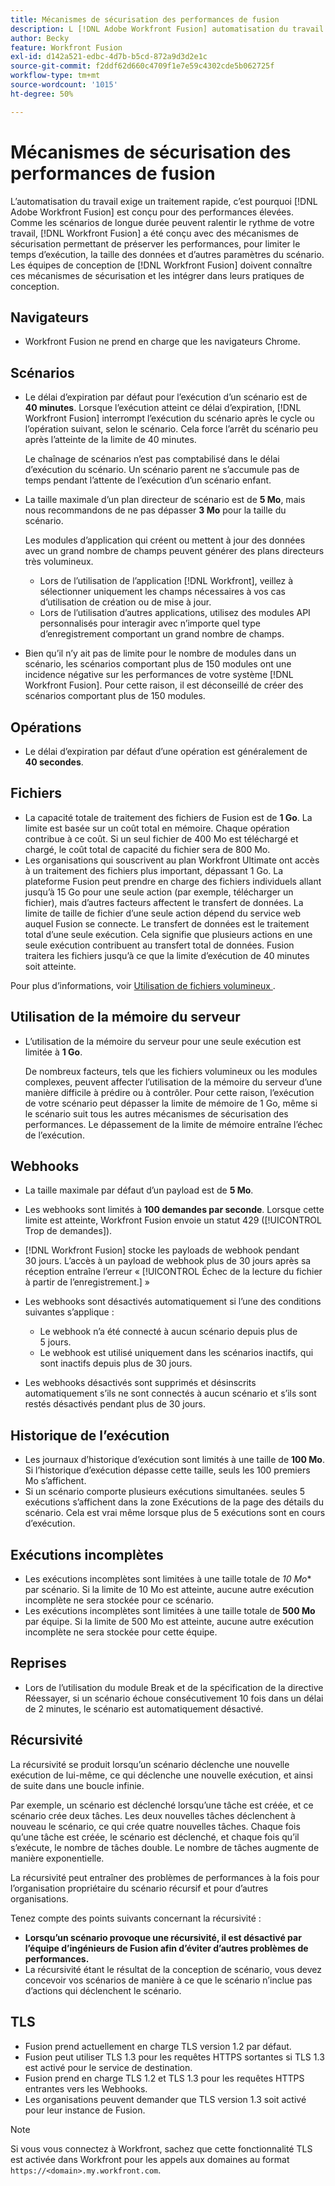 ```yaml
---
title: Mécanismes de sécurisation des performances de fusion
description: L [!DNL Adobe Workfront Fusion] automatisation du travail nécessite un traitement rapide et est donc conçue pour offrir des performances élevées. Étant donné que les scénarios de longue durée peuvent ralentir le rythme de votre travail, nous avons conçu des mécanismes de sécurisation qui préservent les performances et limitent le temps d [!DNL Workfront Fusion] exécution, la taille des données et d’autres paramètres de scénario. [!DNL Workfront Fusion] les concepteurs doivent être conscients de ces mécanismes de sécurisation et les incorporer dans leurs pratiques de conception.
author: Becky
feature: Workfront Fusion
exl-id: d142a521-edbc-4d7b-b5cd-872a9d3d2e1c
source-git-commit: f2ddf62d660c4709f1e7e59c4302cde5b062725f
workflow-type: tm+mt
source-wordcount: '1015'
ht-degree: 50%

---
```


# Mécanismes de sécurisation des performances de fusion

L’automatisation du travail exige un traitement rapide, c’est pourquoi [!DNL Adobe Workfront Fusion] est conçu pour des performances élevées. Comme les scénarios de longue durée peuvent ralentir le rythme de votre travail, [!DNL Workfront Fusion] a été conçu avec des mécanismes de sécurisation permettant de préserver les performances, pour limiter le temps d’exécution, la taille des données et d’autres paramètres du scénario. Les équipes de conception de [!DNL Workfront Fusion] doivent connaître ces mécanismes de sécurisation et les intégrer dans leurs pratiques de conception.

## Navigateurs

* Workfront Fusion ne prend en charge que les navigateurs Chrome.

## Scénarios

* Le délai d’expiration par défaut pour l’exécution d’un scénario est de **40 minutes**. Lorsque l’exécution atteint ce délai d’expiration, [!DNL Workfront Fusion] interrompt l’exécution du scénario après le cycle ou l’opération suivant, selon le scénario. Cela force l’arrêt du scénario peu après l’atteinte de la limite de 40 minutes.

  Le chaînage de scénarios n’est pas comptabilisé dans le délai d’exécution du scénario. Un scénario parent ne s’accumule pas de temps pendant l’attente de l’exécution d’un scénario enfant.
* La taille maximale d’un plan directeur de scénario est de **5 Mo**, mais nous recommandons de ne pas dépasser **3 Mo** pour la taille du scénario.

  Les modules d’application qui créent ou mettent à jour des données avec un grand nombre de champs peuvent générer des plans directeurs très volumineux.

   * Lors de l’utilisation de l’application [!DNL Workfront], veillez à sélectionner uniquement les champs nécessaires à vos cas d’utilisation de création ou de mise à jour.
   * Lors de l’utilisation d’autres applications, utilisez des modules API personnalisés pour interagir avec n’importe quel type d’enregistrement comportant un grand nombre de champs.

* Bien qu’il n’y ait pas de limite pour le nombre de modules dans un scénario, les scénarios comportant plus de 150 modules ont une incidence négative sur les performances de votre système [!DNL Workfront Fusion]. Pour cette raison, il est déconseillé de créer des scénarios comportant plus de 150 modules.

## Opérations

* Le délai d’expiration par défaut d’une opération est généralement de **40 secondes**.

<!--
* The operation timeout for calls to Adobe Workfront is **120 seconds**.
-->

## Fichiers

* La capacité totale de traitement des fichiers de Fusion est de **1 Go**. La limite est basée sur un coût total en mémoire. Chaque opération contribue à ce coût. Si un seul fichier de 400 Mo est téléchargé et chargé, le coût total de capacité du fichier sera de 800 Mo.
* Les organisations qui souscrivent au plan Workfront Ultimate ont accès à un traitement des fichiers plus important, dépassant 1 Go. La plateforme Fusion peut prendre en charge des fichiers individuels allant jusqu’à 15 Go pour une seule action (par exemple, télécharger un fichier), mais d’autres facteurs affectent le transfert de données. La limite de taille de fichier d’une seule action dépend du service web auquel Fusion se connecte. Le transfert de données est le traitement total d’une seule exécution. Cela signifie que plusieurs actions en une seule exécution contribuent au transfert total de données. Fusion traitera les fichiers jusqu’à ce que la limite d’exécution de 40 minutes soit atteinte.

Pour plus d’informations, voir [ Utilisation de fichiers volumineux ](/help/workfront-fusion/references/scenarios/fusion-large-files.md).

## Utilisation de la mémoire du serveur

* L’utilisation de la mémoire du serveur pour une seule exécution est limitée à **1 Go**.

  De nombreux facteurs, tels que les fichiers volumineux ou les modules complexes, peuvent affecter l’utilisation de la mémoire du serveur d’une manière difficile à prédire ou à contrôler. Pour cette raison, l’exécution de votre scénario peut dépasser la limite de mémoire de 1 Go, même si le scénario suit tous les autres mécanismes de sécurisation des performances. Le dépassement de la limite de mémoire entraîne l’échec de l’exécution.

## Webhooks

* La taille maximale par défaut d’un payload est de **5 Mo**.
* Les webhooks sont limités à **100 demandes par seconde**. Lorsque cette limite est atteinte, Workfront Fusion envoie un statut 429 ([!UICONTROL Trop de demandes]).
* [!DNL Workfront Fusion] stocke les payloads de webhook pendant 30 jours. L’accès à un payload de webhook plus de 30 jours après sa réception entraîne l’erreur « [!UICONTROL Échec de la lecture du fichier à partir de l’enregistrement.] »
* Les webhooks sont désactivés automatiquement si l’une des conditions suivantes s’applique :

   * Le webhook n’a été connecté à aucun scénario depuis plus de 5 jours.
   * Le webhook est utilisé uniquement dans les scénarios inactifs, qui sont inactifs depuis plus de 30 jours.

* Les webhooks désactivés sont supprimés et désinscrits automatiquement s’ils ne sont connectés à aucun scénario et s’ils sont restés désactivés pendant plus de 30 jours.

## Historique de l’exécution

* Les journaux d’historique d’exécution sont limités à une taille de **100 Mo**. Si l’historique d’exécution dépasse cette taille, seuls les 100 premiers Mo s’affichent.
* Si un scénario comporte plusieurs exécutions simultanées. seules 5 exécutions s’affichent dans la zone Exécutions de la page des détails du scénario. Cela est vrai même lorsque plus de 5 exécutions sont en cours d’exécution.

## Exécutions incomplètes

* Les exécutions incomplètes sont limitées à une taille totale de *10 Mo** par scénario. Si la limite de 10 Mo est atteinte, aucune autre exécution incomplète ne sera stockée pour ce scénario.
* Les exécutions incomplètes sont limitées à une taille totale de **500 Mo** par équipe. Si la limite de 500 Mo est atteinte, aucune autre exécution incomplète ne sera stockée pour cette équipe.

## Reprises

* Lors de l’utilisation du module Break et de la spécification de la directive Réessayer, si un scénario échoue consécutivement 10 fois dans un délai de 2 minutes, le scénario est automatiquement désactivé.

## Récursivité

La récursivité se produit lorsqu’un scénario déclenche une nouvelle exécution de lui-même, ce qui déclenche une nouvelle exécution, et ainsi de suite dans une boucle infinie.

Par exemple, un scénario est déclenché lorsqu’une tâche est créée, et ce scénario crée deux tâches. Les deux nouvelles tâches déclenchent à nouveau le scénario, ce qui crée quatre nouvelles tâches. Chaque fois qu’une tâche est créée, le scénario est déclenché, et chaque fois qu’il s’exécute, le nombre de tâches double. Le nombre de tâches augmente de manière exponentielle.

La récursivité peut entraîner des problèmes de performances à la fois pour l’organisation propriétaire du scénario récursif et pour d’autres organisations.

Tenez compte des points suivants concernant la récursivité :

* **Lorsqu’un scénario provoque une récursivité, il est désactivé par l’équipe d’ingénieurs de Fusion afin d’éviter d’autres problèmes de performances.**
* La récursivité étant le résultat de la conception de scénario, vous devez concevoir vos scénarios de manière à ce que le scénario n’inclue pas d’actions qui déclenchent le scénario.

## TLS

* Fusion prend actuellement en charge TLS version 1.2 par défaut.
* Fusion peut utiliser TLS 1.3 pour les requêtes HTTPS sortantes si TLS 1.3 est activé pour le service de destination.
* Fusion prend en charge TLS 1.2 et TLS 1.3 pour les requêtes HTTPS entrantes vers les Webhooks.
* Les organisations peuvent demander que TLS version 1.3 soit activé pour leur instance de Fusion.

>[!NOTE]
>
> Si vous vous connectez à Workfront, sachez que cette fonctionnalité TLS est activée dans Workfront pour les appels aux domaines au format `https://<domain>.my.workfront.com`.
